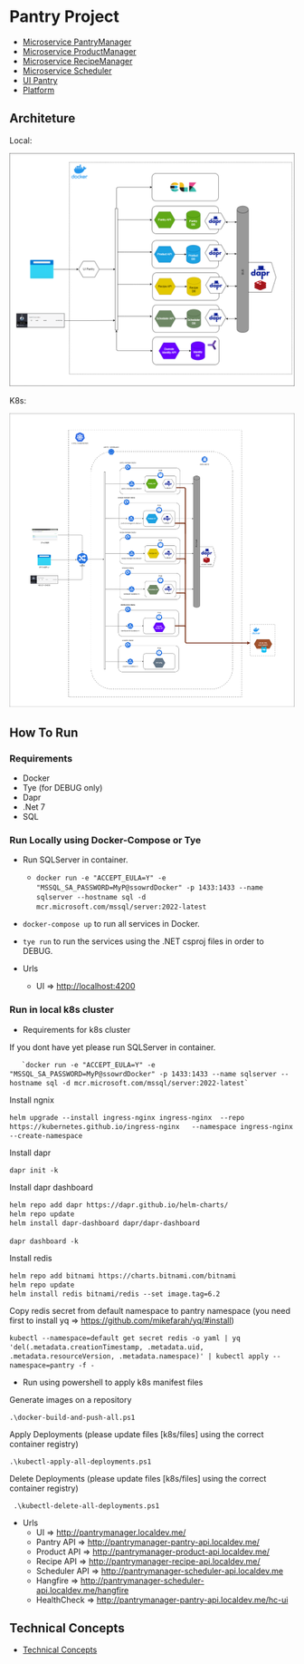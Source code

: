 # Pantry Project

* [Microservice PantryManager](/microservices/microservice.pantrymanager)
* [Microservice ProductManager](/microservices/microservice.productmanager)
* [Microservice RecipeManager](/microservices/microservice.recipemanager)
* [Microservice Scheduler](/microservices/microservice.scheduler)
* [UI Pantry](/microservices/ui-pantry)
* [Platform](/microservices/platform)

## Architeture

Local:

![architeture-local](/docs/arch-local.png)

K8s:

![architeture-k8s](/docs/arch-k8s.png)

## How To Run

### Requirements

* Docker
* Tye (for DEBUG only)
* Dapr
* .Net 7
* SQL

### Run Locally using Docker-Compose or Tye

* Run SQLServer in container.
  * `docker run -e "ACCEPT_EULA=Y" -e "MSSQL_SA_PASSWORD=MyP@ssowrdDocker" -p 1433:1433 --name sqlserver --hostname sql -d mcr.microsoft.com/mssql/server:2022-latest`
* `docker-compose up` to run all services in Docker.
* `tye run` to run the services using the .NET csproj files in order to DEBUG.

* Urls
  * UI => <http://localhost:4200>

### Run in local k8s cluster

* Requirements for k8s cluster

If you dont have yet please run SQLServer in container.

```console
   `docker run -e "ACCEPT_EULA=Y" -e "MSSQL_SA_PASSWORD=MyP@ssowrdDocker" -p 1433:1433 --name sqlserver --hostname sql -d mcr.microsoft.com/mssql/server:2022-latest`
```

Install ngnix

```console
helm upgrade --install ingress-nginx ingress-nginx  --repo https://kubernetes.github.io/ingress-nginx   --namespace ingress-nginx --create-namespace
```

Install dapr

```console
dapr init -k
```

Install dapr dashboard

```console
helm repo add dapr https://dapr.github.io/helm-charts/
helm repo update
helm install dapr-dashboard dapr/dapr-dashboard

dapr dashboard -k
```

Install redis

```console
helm repo add bitnami https://charts.bitnami.com/bitnami
helm repo update
helm install redis bitnami/redis --set image.tag=6.2
```

Copy redis secret from default namespace to pantry namespace (you need first to install yq => <https://github.com/mikefarah/yq/#install>)

```console
kubectl --namespace=default get secret redis -o yaml | yq 'del(.metadata.creationTimestamp, .metadata.uid, .metadata.resourceVersion, .metadata.namespace)' | kubectl apply --namespace=pantry -f -
```

* Run using powershell to apply k8s manifest files

Generate images on a repository

```console
.\docker-build-and-push-all.ps1    
```

Apply Deployments (please update files [k8s/files] using the correct container registry)

```console
.\kubectl-apply-all-deployments.ps1     
```

Delete Deployments (please update files [k8s/files] using the correct container registry)

```console
 .\kubectl-delete-all-deployments.ps1    
```

* Urls
  * UI => <http://pantrymanager.localdev.me/>
  * Pantry API => <http://pantrymanager-pantry-api.localdev.me/>
  * Product API => <http://pantrymanager-product-api.localdev.me/>
  * Recipe API => <http://pantrymanager-recipe-api.localdev.me/>
  * Scheduler API => <http://pantrymanager-scheduler-api.localdev.me>
  * Hangfire => <http://pantrymanager-scheduler-api.localdev.me/hangfire>
  * HealthCheck => <http://pantrymanager-pantry-api.localdev.me/hc-ui>

## Technical Concepts

* [Technical Concepts](/docs/Technical.md)
